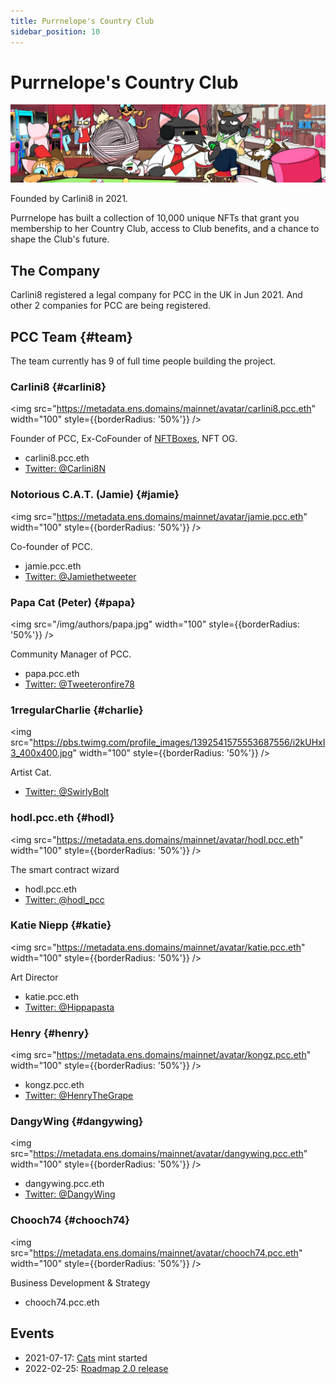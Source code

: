```yaml
---
title: Purrnelope's Country Club
sidebar_position: 10
---
```


# Purrnelope's Country Club

![](./assets/pcc.jpg)

Founded by Carlini8 in 2021.

Purrnelope has built a collection of 10,000 unique NFTs that grant you membership to her Country Club, access to Club benefits, and a chance to shape the Club's future.

## The Company

Carlini8 registered a legal company for PCC in the UK in Jun 2021. And other 2 companies for PCC are being registered.

## PCC Team {#team}

The team currently has 9 of full time people building the project.

### Carlini8 {#carlini8}

<img
src="https://metadata.ens.domains/mainnet/avatar/carlini8.pcc.eth"
width="100"
style={{borderRadius: '50%'}}
/>

Founder of PCC, Ex-CoFounder of [NFTBoxes](https://www.nftboxes.io/), NFT OG.

- carlini8.pcc.eth
- [Twitter: @Carlini8N](https://twitter.com/Carlini8N)

### Notorious C.A.T. (Jamie) {#jamie}

<img
src="https://metadata.ens.domains/mainnet/avatar/jamie.pcc.eth"
width="100"
style={{borderRadius: '50%'}}
/>

Co-founder of PCC.

- jamie.pcc.eth
- [Twitter: @Jamiethetweeter](https://twitter.com/Jamiethetweeter)

### Papa Cat (Peter) {#papa}

<img
src="/img/authors/papa.jpg"
width="100"
style={{borderRadius: '50%'}}
/>

Community Manager of PCC.

- papa.pcc.eth
- [Twitter: @Tweeteronfire78](https://twitter.com/Tweeteronfire78)

### 1rregularCharlie {#charlie}

<img
src="https://pbs.twimg.com/profile_images/1392541575553687556/i2kUHxI3_400x400.jpg"
width="100"
style={{borderRadius: '50%'}}
/>

Artist Cat.

- [Twitter: @SwirlyBolt](https://twitter.com/swirlybolt)

### hodl.pcc.eth {#hodl}

<img
src="https://metadata.ens.domains/mainnet/avatar/hodl.pcc.eth"
width="100"
style={{borderRadius: '50%'}}
/>

The smart contract wizard

- hodl.pcc.eth
- [Twitter: @hodl_pcc](https://twitter.com/hodl_pcc)

### Katie Niepp {#katie}

<img
src="https://metadata.ens.domains/mainnet/avatar/katie.pcc.eth"
width="100"
style={{borderRadius: '50%'}}
/>

Art Director

- katie.pcc.eth
- [Twitter: @Hippapasta](https://twitter.com/Hippapasta)

### Henry {#henry}

<img
src="https://metadata.ens.domains/mainnet/avatar/kongz.pcc.eth"
width="100"
style={{borderRadius: '50%'}}
/>

- kongz.pcc.eth
- [Twitter: @HenryTheGrape](https://twitter.com/HenryTheGrape)

### DangyWing {#dangywing}

<img
src="https://metadata.ens.domains/mainnet/avatar/dangywing.pcc.eth"
width="100"
style={{borderRadius: '50%'}}
/>

- dangywing.pcc.eth
- [Twitter: @DangyWing](https://twitter.com/dangywing)

### Chooch74 {#chooch74}

<img
src="https://metadata.ens.domains/mainnet/avatar/chooch74.pcc.eth"
width="100"
style={{borderRadius: '50%'}}
/>

Business Development & Strategy

- chooch74.pcc.eth

## Events

- 2021-07-17: [Cats](../collections/cats/index.md) mint started
- 2022-02-25: [Roadmap 2.0 release](/posts/2022/02/25/post/roadmap-2-0-6-months-on-from-launch)
